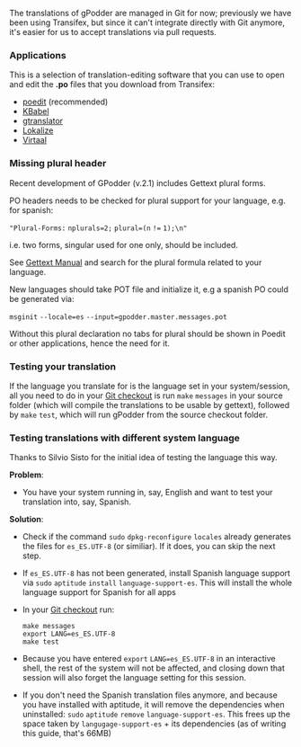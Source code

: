 The translations of gPodder are managed in Git for now; previously we have been using Transifex, but since it can't integrate directly with Git anymore, it's easier for us to accept translations via pull requests.

### Applications

This is a selection of translation-editing software that you can use to open and edit the **.po** files that you download from Transifex:

-   [poedit](http://www.poedit.net/) (recommended)
-   [KBabel](http://kbabel.kde.org/)
-   [gtranslator](http://gtranslator.sourceforge.net/)
-   [Lokalize](http://userbase.kde.org/Lokalize/)
-   [Virtaal](http://translate.sourceforge.net/wiki/virtaal/)

### Missing plural header

Recent development of GPodder (v.2.1) includes Gettext plural forms.

PO headers needs to be checked for plural support for your language, e.g. for spanish:

`"Plural-Forms:` `nplurals=2;` `plural=(n` `!=` `1);\n"`

i.e. two forms, singular used for one only, should be included.

See [Gettext Manual](http://www.gnu.org/software/hello/manual/gettext/Plural-forms.html) and search for the plural formula related to your language.

New languages should take POT file and initialize it, e.g a spanish PO could be generated via:

`msginit` `--locale=es` `--input=gpodder.master.messages.pot`

Without this plural declaration no tabs for plural should be shown in Poedit or other applications, hence the need for it.

### Testing your translation

If the language you translate for is the language set in your system/session, all you need to do in your [Git checkout](run-from-git.md) is run `make` `messages` in your source folder (which will compile the translations to be usable by gettext), followed by `make` `test`, which will run gPodder from the source checkout folder.

### Testing translations with different system language

Thanks to Silvio Sisto for the initial idea of testing the language this way.

**Problem**:

-   You have your system running in, say, English and want to test your translation into, say, Spanish.

**Solution**:

-   Check if the command `sudo` `dpkg-reconfigure` `locales` already generates the files for `es_ES.UTF-8` (or similiar). If it does, you can skip the next step.
-   If `es_ES.UTF-8` has not been generated, install Spanish language support via `sudo` `aptitude` `install` `language-support-es`. This will install the whole language support for Spanish for all apps
-   In your [Git checkout](run-from-git.md) run:

    ```
    make messages
    export LANG=es_ES.UTF-8
    make test
    ```

-   Because you have entered `export` `LANG=es_ES.UTF-8` in an interactive shell, the rest of the system will not be affected, and closing down that session will also forget the language setting for this session.
-   If you don't need the Spanish translation files anymore, and because you have installed with aptitude, it will remove the dependencies when uninstalled: `sudo` `aptitude` `remove` `language-support-es`. This frees up the space taken by `langugage-support-es` + its dependencies (as of writing this guide, that's 66MB)
